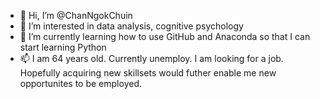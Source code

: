 - 👋 Hi, I’m @ChanNgokChuin
- 👀 I’m interested in data analysis, cognitive psychology
- 🌱 I’m currently learning how to use GitHub and Anaconda so that I can start learning Python
- 📫 I am 64 years old. Currently unemploy. I am looking for a job. Hopefully acquiring new skillsets would futher enable me new opportunites to be employed.

<!---
ChanNgokChuin/ChanNgokChuin is a ✨ special ✨ repository because its `README.md` (this file) appears on your GitHub profile.
You can click the Preview link to take a look at your changes.
--->
